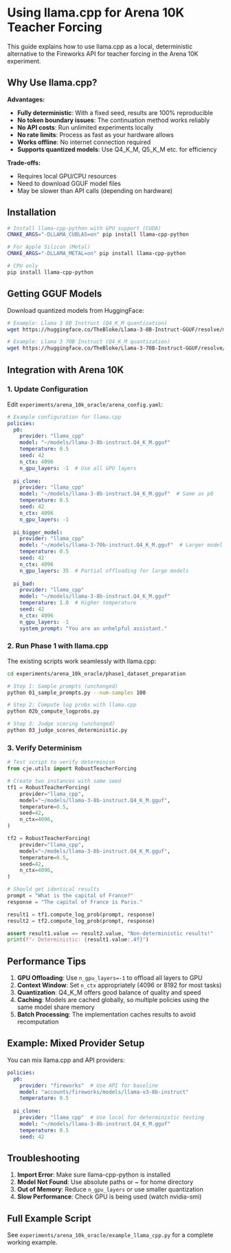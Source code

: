 # Using llama.cpp for Arena 10K Teacher Forcing

This guide explains how to use llama.cpp as a local, deterministic alternative to the Fireworks API for teacher forcing in the Arena 10K experiment.

## Why Use llama.cpp?

**Advantages:**
- **Fully deterministic**: With a fixed seed, results are 100% reproducible
- **No token boundary issues**: The continuation method works reliably
- **No API costs**: Run unlimited experiments locally
- **No rate limits**: Process as fast as your hardware allows
- **Works offline**: No internet connection required
- **Supports quantized models**: Use Q4_K_M, Q5_K_M etc. for efficiency

**Trade-offs:**
- Requires local GPU/CPU resources
- Need to download GGUF model files
- May be slower than API calls (depending on hardware)

## Installation

```bash
# Install llama-cpp-python with GPU support (CUDA)
CMAKE_ARGS="-DLLAMA_CUBLAS=on" pip install llama-cpp-python

# For Apple Silicon (Metal)
CMAKE_ARGS="-DLLAMA_METAL=on" pip install llama-cpp-python

# CPU only
pip install llama-cpp-python
```

## Getting GGUF Models

Download quantized models from HuggingFace:

```bash
# Example: Llama 3 8B Instruct (Q4_K_M quantization)
wget https://huggingface.co/TheBloke/Llama-3-8B-Instruct-GGUF/resolve/main/llama-3-8b-instruct.Q4_K_M.gguf

# Example: Llama 3 70B Instruct (Q4_K_M quantization)
wget https://huggingface.co/TheBloke/Llama-3-70B-Instruct-GGUF/resolve/main/llama-3-70b-instruct.Q4_K_M.gguf
```

## Integration with Arena 10K

### 1. Update Configuration

Edit `experiments/arena_10k_oracle/arena_config.yaml`:

```yaml
# Example configuration for llama.cpp
policies:
  p0:
    provider: "llama_cpp"
    model: "~/models/llama-3-8b-instruct.Q4_K_M.gguf"
    temperature: 0.5
    seed: 42
    n_ctx: 4096
    n_gpu_layers: -1  # Use all GPU layers
    
  pi_clone:
    provider: "llama_cpp"
    model: "~/models/llama-3-8b-instruct.Q4_K_M.gguf"  # Same as p0
    temperature: 0.5
    seed: 42
    n_ctx: 4096
    n_gpu_layers: -1
    
  pi_bigger_model:
    provider: "llama_cpp"
    model: "~/models/llama-3-70b-instruct.Q4_K_M.gguf"  # Larger model
    temperature: 0.5
    seed: 42
    n_ctx: 4096
    n_gpu_layers: 35  # Partial offloading for large models
    
  pi_bad:
    provider: "llama_cpp"
    model: "~/models/llama-3-8b-instruct.Q4_K_M.gguf"
    temperature: 1.0  # Higher temperature
    seed: 42
    n_ctx: 4096
    n_gpu_layers: -1
    system_prompt: "You are an unhelpful assistant."
```

### 2. Run Phase 1 with llama.cpp

The existing scripts work seamlessly with llama.cpp:

```bash
cd experiments/arena_10k_oracle/phase1_dataset_preparation

# Step 1: Sample prompts (unchanged)
python 01_sample_prompts.py --num-samples 100

# Step 2: Compute log probs with llama.cpp
python 02b_compute_logprobs.py

# Step 3: Judge scoring (unchanged)
python 03_judge_scores_deterministic.py
```

### 3. Verify Determinism

```python
# Test script to verify determinism
from cje.utils import RobustTeacherForcing

# Create two instances with same seed
tf1 = RobustTeacherForcing(
    provider="llama_cpp",
    model="~/models/llama-3-8b-instruct.Q4_K_M.gguf",
    temperature=0.5,
    seed=42,
    n_ctx=4096,
)

tf2 = RobustTeacherForcing(
    provider="llama_cpp",
    model="~/models/llama-3-8b-instruct.Q4_K_M.gguf",
    temperature=0.5,
    seed=42,
    n_ctx=4096,
)

# Should get identical results
prompt = "What is the capital of France?"
response = "The capital of France is Paris."

result1 = tf1.compute_log_prob(prompt, response)
result2 = tf2.compute_log_prob(prompt, response)

assert result1.value == result2.value, "Non-deterministic results!"
print(f"✓ Deterministic: {result1.value:.4f}")
```

## Performance Tips

1. **GPU Offloading**: Use `n_gpu_layers=-1` to offload all layers to GPU
2. **Context Window**: Set `n_ctx` appropriately (4096 or 8192 for most tasks)
3. **Quantization**: Q4_K_M offers good balance of quality and speed
4. **Caching**: Models are cached globally, so multiple policies using the same model share memory
5. **Batch Processing**: The implementation caches results to avoid recomputation

## Example: Mixed Provider Setup

You can mix llama.cpp and API providers:

```yaml
policies:
  p0:
    provider: "fireworks"  # Use API for baseline
    model: "accounts/fireworks/models/llama-v3-8b-instruct"
    temperature: 0.5
    
  pi_clone:
    provider: "llama_cpp"  # Use local for deterministic testing
    model: "~/models/llama-3-8b-instruct.Q4_K_M.gguf"
    temperature: 0.5
    seed: 42
```

## Troubleshooting

1. **Import Error**: Make sure llama-cpp-python is installed
2. **Model Not Found**: Use absolute paths or ~ for home directory
3. **Out of Memory**: Reduce `n_gpu_layers` or use smaller quantization
4. **Slow Performance**: Check GPU is being used (watch nvidia-smi)

## Full Example Script

See `experiments/arena_10k_oracle/example_llama_cpp.py` for a complete working example.